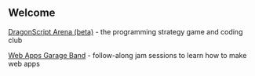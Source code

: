 ## Welcome

[DragonScript Arena (beta)](http://dragonscriptarena.com) - the programming strategy game and coding club

[Web Apps Garage Band](/web-apps-garage-band/) - follow-along jam sessions to learn how to make web apps 
